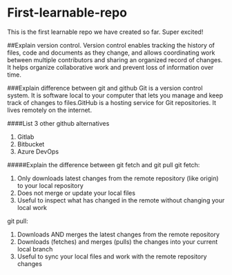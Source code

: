 # First-learnable-repo
This is the first learnable repo we have created so far. Super excited!

##Explain version control.
Version control enables tracking the history of files, code and documents as they change, and allows coordinating work between multiple contributors and sharing an organized record of changes. It helps organize collaborative work and prevent loss of information over time.

###Explain difference between git and github
Git is a version control system. It is software local to your computer that lets you manage and keep track of changes to files.GitHub is a hosting service for Git repositories. It lives remotely on the internet.

####List 3 other github alternatives
1. Gitlab
2. Bitbucket
3. Azure DevOps

#####Explain the difference between git fetch and git pull
git fetch:
1. Only downloads latest changes from the remote repository (like origin) to your local repository
2. Does not merge or update your local files
3. Useful to inspect what has changed in the remote without changing your local work

git pull:
1. Downloads AND merges the latest changes from the remote repository
2. Downloads (fetches) and merges (pulls) the changes into your current local branch
3. Useful to sync your local files and work with the remote repository changes

